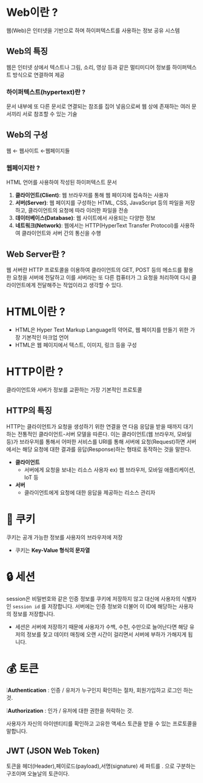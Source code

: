 # Web이란 ?

 웹(Web)은 인터넷을 기반으로 하며 하이퍼텍스트를 사용하는 정보 공유 시스템

## Web의 특징

웹은 인터넷 상에서 텍스트나 그림, 소리, 영상 등과 같은 멀티미디어 정보를 하이퍼텍스트 방식으로 연결하여 제공

### 하이퍼텍스트(hypertext)란 ?
문서 내부에 또 다른 문서로 연결되는 참조를 집어 넣음으로써 웹 상에 존재하는 여러 문서끼리 서로 참조할 수 있는 기술

## Web의 구성

웹 ← 웹사이트 ←웹페이지들

### 웹페이지란 ?
HTML 언어를 사용하여 작성된 하이퍼텍스트 문서

1. **클라이언트(Client)**: 웹 브라우저를 통해 웹 페이지에 접속하는 사용자
2. **서버(Server)**: 웹 페이지를 구성하는 HTML, CSS, JavaScript 등의 파일을 저장하고, 클라이언트의 요청에 따라 이러한 파일을 전송
3. **데이터베이스(Database)**:   웹 사이트에서 사용되는 다양한 정보
4. **네트워크(Network)**: 웹에서는 HTTP(HyperText Transfer Protocol)를 사용하여 클라이언트와 서버 간의 통신을 수행

## Web Server란 ?

웹 서버란 HTTP 프로토콜을 이용하여 클라이언트의 GET, POST 등의 메소드를 활용한 요청을 서버에 전달하고 이를 서버라는 또 다른 컴퓨터가 그 요청을 처리하여 다시 클라이언트에게 전달해주는 작업이라고 생각할 수 있다.

# HTML이란 ?

- HTML은 Hyper Text Markup Language의 약어로, 웹 페이지를 만들기 위한 가장 기본적인 마크업 언어
 - HTML은 웹 페이지에서 텍스트, 이미지, 링크 등을 구성

# HTTP이란 ?

클라이언트와 서버가 정보를 교환하는 가장 기본적인 프로토콜

## HTTP의 특징
HTTP는 클라이언트가 요청을 생성하기 위한 연결을 연 다음 응답을 받을 때까지 대기하는 전통적인 클라이언트-서버 모델을 따른다. 이는 클라이언트(웹 브라우저, 모바일 등)가 브라우저를 통해서 어떠한 서비스를 URI를 통해 서버에 요청(Request)하면 서버에서는 해당 요청에 대한 결과를 응답(Response)하는 형태로 동작하는 것을 말한다.

- **클라이언트**
    - 서버에게 요청을 보내는 리소스 사용자 ex) 웹 브라우저, 모바일 애플리케이션, IoT 등
- **서버**
    - 클라이언트에게 요청에 대한 응답을 제공하는 리소스 관리자


# **🍪 쿠키**

쿠키는 공개 가능한 정보를 사용자의 브라우저에 저장
- 쿠키는 **Key-Value 형식의 문자열**


# **🔒 세션**

session은 비밀번호와 같은 인증 정보를 쿠키에 저장하지 않고 대신에 사용자의 식별자인 `session id` 를 저장합니다. 서버에는 인증 정보와 더불어 이 ID에 해당하는 사용자의 정보를 저장합니다.

- 세션은 서버에 저장하기 때문에 사용자가 수백, 수천, 수만으로 늘어난다면 해당 유저의 정보를 찾고 데이터 매칭에 오랜 시간이 걸리면서 서버에 부하가 가해지게 됩니다.

# **💰 토큰**

❕**Authentication** : 인증 / 유저가 누구인지 확인하는 절차, 회원가입하고 로그인 하는 것.

❕**Authorization** : 인가 / 유저에 대한 권한을 허락하는 것.

사용자가 자신의 아이덴티티를 확인하고 고유한 액세스 토큰을 받을 수 있는 프로토콜을 말합니다.

## JWT (JSON Web Token)

토큰을 헤더(Header),페이로드(payload),서명(signature) 세 파트를 . 으로 구분하는 구조이며 오늘날의 토큰이다.